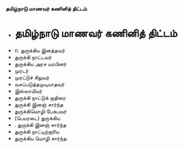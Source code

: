 **தமிழ்நாடு மாணவர் கணினித் திட்டம்**
- # தமிழ்நாடு மாணவர் கணினித் திட்டம்
- n. துருக்கிய இனத்தவர்
- துருக்கி நாட்டவர்
- துருக்கிய அரச மரபினர்
- முரடர்
- முரட்டுச் சிறுவர்
- வசப்படுத்தமுடியாதவர்
- இஸ்லாமியர்
- துருக்கி நாட்டுக் குதிரை
- துருக்கி இனஞ் சார்ந்த
- துருக்கிமொழி பேசுபவர்
- (பெயரடை) துருக்கிய
- . துருக்கி இனஞ் சார்ந்த
- துருக்கி நாட்டிற்குரிய
- துருக்கிய  மொழி சார்ந்த.

